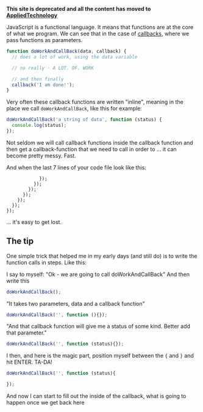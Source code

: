 **This site is deprecated and all the content has moved to [AppliedTechnology](https://appliedtechnology.github.io/protips/)**

JavaScript is a functional language. It means that functions are at the core of what we program. We can see that in the case of [callbacks](callingBack.md), where we pass functions as parameters.

```javascript
function doWorkAndCallBack(data, callback) {
  // does a lot of work, using the data variable

  // no really - A LOT. OF. WORK

  // and then finally
  callback('I am done!');
}
```

Very often these callback functions are written "inline", meaning in the place we call `doWorkAndCallBack`, like this for example:

```javascript
doWorkAndCallBack('a string of data', function (status) {
  console.log(status);
});
```

Not seldom we will call callback functions inside the callback function and then get a callback-function that we need to call in order to ... it can become pretty messy. Fast.

And when the last 7 lines of your code file look like this:

```
            });
          });
        });
      });
    });
  });
});
```

... it's easy to get lost.

## The tip

One simple trick that helped me in my early days (and still do) is to write the function calls in steps. Like this:

I say to myself: "Ok - we are going to call doWorkAndCallBack"
And then write this

```javascript
doWorkAndCallBack();
```

"It takes two parameters, data and a callback function"

```javascript
doWorkAndCallBack('', function (){});
```

"And that callback function will give me a status of some kind. Better add that parameter."

```javascript
doWorkAndCallBack('', function (status){});
```


I then, and here is the magic part, position myself between the `{` and `}` and hit ENTER. TA-DA!


```javascript
doWorkAndCallBack('', function (status){

});
```

And now I can start to fill out the inside of the callback, what is going to happen once we get back here
